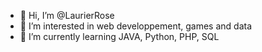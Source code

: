 - 👋 Hi, I’m @LaurierRose
- 👀 I’m interested in web developpement, games and data
- 🌱 I’m currently learning JAVA, Python, PHP, SQL

<!---
LaurierRose/LaurierRose is a ✨ special ✨ repository because its `README.md` (this file) appears on your GitHub profile.
You can click the Preview link to take a look at your changes.
--->
